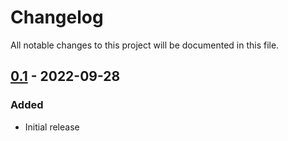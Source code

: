 # Changelog
All notable changes to this project will be documented in this file.

## [0.1] - 2022-09-28
### Added
- Initial release

[0.1]: https://www.powershellgallery.com/packages/AzureFwGitOps/0.1